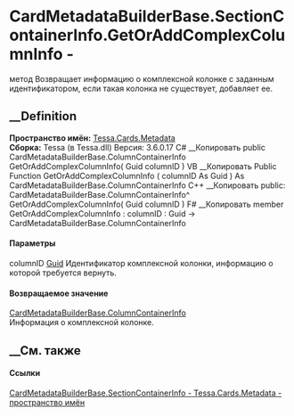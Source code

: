 # CardMetadataBuilderBase.SectionContainerInfo.GetOrAddComplexColumnInfo -
метод
Возвращает информацию о комплексной колонке с заданным идентификатором, если
такая колонка не существует, добавляет ее.
## __Definition
 **Пространство имён:** [Tessa.Cards.Metadata](N_Tessa_Cards_Metadata.htm)  
 **Сборка:** Tessa (в Tessa.dll) Версия: 3.6.0.17
C# __Копировать
     public CardMetadataBuilderBase.ColumnContainerInfo GetOrAddComplexColumnInfo(
    	Guid columnID
    )
VB __Копировать
     Public Function GetOrAddComplexColumnInfo ( 
    	columnID As Guid
    ) As CardMetadataBuilderBase.ColumnContainerInfo
C++ __Копировать
     public:
    CardMetadataBuilderBase.ColumnContainerInfo^ GetOrAddComplexColumnInfo(
    	Guid columnID
    )
F# __Копировать
     member GetOrAddComplexColumnInfo : 
            columnID : Guid -> CardMetadataBuilderBase.ColumnContainerInfo 
#### Параметры
columnID [Guid](https://learn.microsoft.com/dotnet/api/system.guid)
    Идентификатор комплексной колонки, информацию о которой требуется вернуть.
#### Возвращаемое значение
[CardMetadataBuilderBase.ColumnContainerInfo](T_Tessa_Cards_Metadata_CardMetadataBuilderBase_ColumnContainerInfo.htm)  
Информация о комплексной колонке.
##  __См. также
#### Ссылки
[CardMetadataBuilderBase.SectionContainerInfo -
](T_Tessa_Cards_Metadata_CardMetadataBuilderBase_SectionContainerInfo.htm)
[Tessa.Cards.Metadata - пространство имён](N_Tessa_Cards_Metadata.htm)

